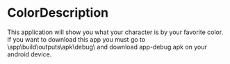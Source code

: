 # ColorDescription
This application will show you what your character is by your favorite color.
If you want to download this app you must go to \app\build\outputs\apk\debug\ and download app-debug.apk on your android device.
